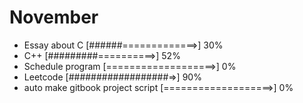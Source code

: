 # November 

- Essay about C [######=============>] 30%
- C++ [#########==========>] 52%
- Schedule program [===================>] 0%
- Leetcode [##################=>] 90%
- auto make gitbook project script [===================>] 0%
